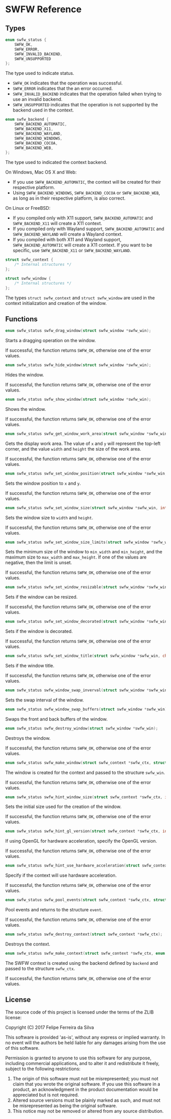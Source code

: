 # SWFW Reference

## Types

```c
enum swfw_status {
	SWFW_OK,
	SWFW_ERROR,
	SWFW_INVALID_BACKEND,
	SWFW_UNSUPPORTED
};
```

The type used to indicate status.

- `SWFW_OK` indicates that the operation was successful.
- `SWFW_ERROR` indicates that the an error occurred.
- `SWFW_INVALID_BACKEND` indicates that the operation failed when trying to use an invalid backend.
- `SWFW_UNSUPPORTED` indicates that the operation is not supported by the backend used in the context.

```c
enum swfw_backend {
	SWFW_BACKEND_AUTOMATIC,
	SWFW_BACKEND_X11,
	SWFW_BACKEND_WAYLAND,
	SWFW_BACKEND_WINDOWS,
	SWFW_BACKEND_COCOA,
	SWFW_BACKEND_WEB,
};
```

The type used to indicated the context backend.

On Windows, Mac OS X and Web:

- If you use `SWFW_BACKEND_AUTOMATIC`, the context will be created for their respective platform.
- Using `SWFW_BACKEND_WINDOWS`, `SWFW_BACKEND_COCOA` or `SWFW_BACKEND_WEB`, as long as in their respective platform, is also correct.

On Linux or FreeBSD:

- If you compiled only with X11 support, `SWFW_BACKEND_AUTOMATIC` and `SWFW_BACKEND_X11` will create a X11 context.
- If you compiled only with Wayland support, `SWFW_BACKEND_AUTOMATIC` and `SWFW_BACKEND_WAYLAND` will create a Wayland context.
- If you compiled with both X11 and Wayland support, `SWFW_BACKEND_AUTOMATIC` will create a X11 context. If you want to be specific, use `SWFW_BACKEND_X11` or `SWFW_BACKEND_WAYLAND`.

```c
struct swfw_context {
	/* Internal structures */
};

struct swfw_window {
	/* Internal structures */
};
```

The types `struct swfw_context` and `struct swfw_window` are used in the context initialization and creation of the window.

## Functions

```c
enum swfw_status swfw_drag_window(struct swfw_window *swfw_win);
```

Starts a dragging operation on the window.

If successful, the function returns `SWFW_OK`, otherwise one of the error values.

```c
enum swfw_status swfw_hide_window(struct swfw_window *swfw_win);
```

Hides the window.

If successful, the function returns `SWFW_OK`, otherwise one of the error values.

```c
enum swfw_status swfw_show_window(struct swfw_window *swfw_win);
```

Shows the window.

If successful, the function returns `SWFW_OK`, otherwise one of the error values.

```c
enum swfw_status swfw_get_window_work_area(struct swfw_window *swfw_win, int32_t *x, int32_t *y, int32_t *width, int32_t *height);
```

Gets the display work area. The value of `x` and `y` will represent the top-left corner, and the value `width` and `height` the size of the work area.

If successful, the function returns `SWFW_OK`, otherwise one of the error values.

```c
enum swfw_status swfw_set_window_position(struct swfw_window *swfw_win, int32_t x, int32_t y);
```

Sets the window position to `x` and `y`.

If successful, the function returns `SWFW_OK`, otherwise one of the error values.

```c
enum swfw_status swfw_set_window_size(struct swfw_window *swfw_win, int32_t width, int32_t height);
```

Sets the window size to `width` and `height`.

If successful, the function returns `SWFW_OK`, otherwise one of the error values.

```c
enum swfw_status swfw_set_window_size_limits(struct swfw_window *swfw_win, int32_t min_width, int32_t min_height, int32_t max_width, int32_t max_height);
```

Sets the minimum size of the window to `min_width` and `min_height`, and the maximum size to `max_width` and `max_height`. If one of the values are negative, then the limit is unset.

If successful, the function returns `SWFW_OK`, otherwise one of the error values.

```c
enum swfw_status swfw_set_window_resizable(struct swfw_window *swfw_win, bool resizable);
```

Sets if the window can be resized.

If successful, the function returns `SWFW_OK`, otherwise one of the error values.

```c
enum swfw_status swfw_set_window_decorated(struct swfw_window *swfw_win, bool decorated);
```

Sets if the window is decorated.

If successful, the function returns `SWFW_OK`, otherwise one of the error values.

```c
enum swfw_status swfw_set_window_title(struct swfw_window *swfw_win, char *title);
```

Sets if the window title.

If successful, the function returns `SWFW_OK`, otherwise one of the error values.

```c
enum swfw_status swfw_window_swap_inverval(struct swfw_window *swfw_win, int32_t interval);
```

Sets the swap interval of the window.

```c
enum swfw_status swfw_window_swap_buffers(struct swfw_window *swfw_win);
```

Swaps the front and back buffers of the window.

```c
enum swfw_status swfw_destroy_window(struct swfw_window *swfw_win);
```

Destroys the window.

If successful, the function returns `SWFW_OK`, otherwise one of the error values.

```c
enum swfw_status swfw_make_window(struct swfw_context *swfw_ctx, struct swfw_window *swfw_win);
```

The window is created for the context and passed to the structure `swfw_win`.

If successful, the function returns `SWFW_OK`, otherwise one of the error values.

```c
enum swfw_status swfw_hint_window_size(struct swfw_context *swfw_ctx, int32_t width, int32_t height);
```

Sets the initial size used for the creation of the window.

If successful, the function returns `SWFW_OK`, otherwise one of the error values.

```c
enum swfw_status swfw_hint_gl_version(struct swfw_context *swfw_ctx, int32_t major, int32_t minor);
```

If using OpenGL for hardware acceleration, specify the OpenGL version.

If successful, the function returns `SWFW_OK`, otherwise one of the error values.

```c
enum swfw_status swfw_hint_use_hardware_acceleration(struct swfw_context *swfw_ctx, bool use_hardware_acceleration);
```

Specify if the context will use hardware acceleration.

If successful, the function returns `SWFW_OK`, otherwise one of the error values.

```c
enum swfw_status swfw_pool_events(struct swfw_context *swfw_ctx, struct swfw_event *event);
```

Pool events and returns to the structure `event`.

If successful, the function returns `SWFW_OK`, otherwise one of the error values.

```c
enum swfw_status swfw_destroy_context(struct swfw_context *swfw_ctx);
```

Destroys the context.

```c
enum swfw_status swfw_make_context(struct swfw_context *swfw_ctx, enum swfw_backend backend);
```

The SWFW context is created using the backend defined by `backend` and passed to the structure `swfw_ctx`.

If successful, the function returns `SWFW_OK`, otherwise one of the error values.

## License

The source code of this project is licensed under the terms of the ZLIB license:

Copyright (C) 2017 Felipe Ferreira da Silva

This software is provided 'as-is', without any express or implied warranty. In
no event will the authors be held liable for any damages arising from the use of
this software.

Permission is granted to anyone to use this software for any purpose, including
commercial applications, and to alter it and redistribute it freely, subject to
the following restrictions:

  1. The origin of this software must not be misrepresented; you must not claim
     that you wrote the original software. If you use this software in a
     product, an acknowledgment in the product documentation would be
     appreciated but is not required.
  2. Altered source versions must be plainly marked as such, and must not be
     misrepresented as being the original software.
  3. This notice may not be removed or altered from any source distribution.
